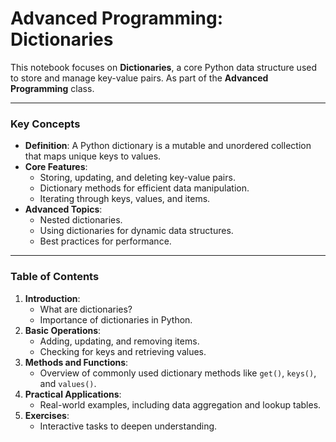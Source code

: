 # Advanced Programming: Dictionaries


This notebook focuses on **Dictionaries**, a core Python data structure used to store and manage key-value pairs. As part of the **Advanced Programming** class.

---

### Key Concepts

- **Definition**: A Python dictionary is a mutable and unordered collection that maps unique keys to values.
- **Core Features**:
  - Storing, updating, and deleting key-value pairs.
  - Dictionary methods for efficient data manipulation.
  - Iterating through keys, values, and items.
- **Advanced Topics**:
  - Nested dictionaries.
  - Using dictionaries for dynamic data structures.
  - Best practices for performance.

---

### Table of Contents

1. **Introduction**:
   - What are dictionaries?
   - Importance of dictionaries in Python.
2. **Basic Operations**:
   - Adding, updating, and removing items.
   - Checking for keys and retrieving values.
3. **Methods and Functions**:
   - Overview of commonly used dictionary methods like `get()`, `keys()`, and `values()`.
4. **Practical Applications**:
   - Real-world examples, including data aggregation and lookup tables.
5. **Exercises**:
   - Interactive tasks to deepen understanding.

